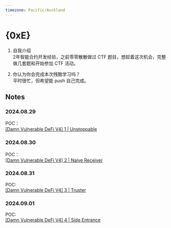 ```yaml
---
timezone: Pacific/Auckland
---
```


# {0xE}

1. 自我介绍  
2年智能合约开发经验，之前零零散散做过 CTF 题目，想趁着这次机会，完整做几套题和开始参加 CTF 活动。  

2. 你认为你会完成本次残酷学习吗？  
平时很忙，但希望能 push 自己完成。  


## Notes

<!-- Content_START -->

### 2024.08.29
POC：  
[[Damn Vulnerable DeFi V4] 1 | Unstoppable](./Writeup/0xE/DamnVulnerableDeFiV4/1_Unstoppable.md)  

### 2024.08.30
POC：  
[[Damn Vulnerable DeFi V4] 2 | Naive Receiver](./Writeup/0xE/DamnVulnerableDeFiV4/2_NaiveReceiver.md)  

### 2024.08.31
POC:  
[[Damn Vulnerable DeFi V4] 3 | Truster](./Writeup/0xE/DamnVulnerableDeFiV4/3_Truster.md)  

### 2024.09.01
POC:  
[[Damn Vulnerable DeFi V4] 4 | Side Entrance](./Writeup/0xE/DamnVulnerableDeFiV4/4_SideEntrance.md)  

<!-- Content_END -->
